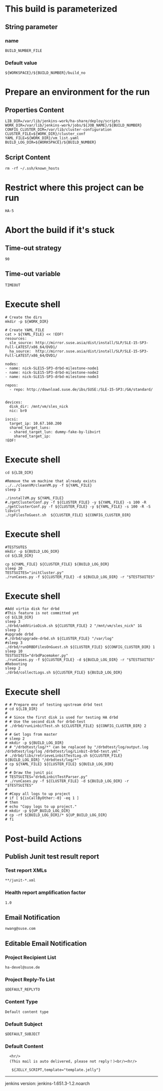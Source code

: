 # This build is parameterized
## 	String parameter
###		name
```
BUILD_NUMBER_FILE
```

###		Default value
```
${WORKSPACE}/${BUILD_NUMBER}/build_no
```

# Prepare an environment for the run
##	Properties Content
```
LIB_DIR=/var/lib/jenkins-work/ha-share/deploy/scripts
WORK_DIR=/var/lib/jenkins-work/jobs/${JOB_NAME}/${BUILD_NUMBER}
CONFIG_CLUSTER_DIR=/var/lib/cluster-configuration
CLUSTER_FILE=${WORK_DIR}/cluster_conf
YAML_FILE=${WORK_DIR}/vm_list.yaml
BUILD_LOG_DIR=${WORKSPACE}/${BUILD_NUMBER}
```

##	Script Content
```
rm -rf ~/.ssh/known_hosts
```


# Restrict where this project can be run
```
HA-5
```


# Abort the build if it's stuck
## 	Time-out strategy
```
90
```

## Time-out variable
```
TIMEOUT
```

# Execute shell
```
# Create the dirs
mkdir -p ${WORK_DIR}

# Create YAML_FILE
cat > ${YAML_FILE} << !EOF!
resources:
  sle_source: http://mirror.suse.asia/dist/install/SLP/SLE-15-SP3-Full-LATEST/x86_64/DVD1/
  ha_source:  http://mirror.suse.asia/dist/install/SLP/SLE-15-SP3-Full-LATEST/x86_64/DVD1/

nodes:
- name: nick-SLE15-SP3-drbd-milestone-node1
- name: nick-SLE15-SP3-drbd-milestone-node2
- name: nick-SLE15-SP3-drbd-milestone-node3

repos:
  - repo: http://download.suse.de/ibs/SUSE:/SLE-15-SP3:/GA/standard/


devices:
  disk_dir: /mnt/vm/sles_nick
  nic: br0
  
iscsi:
  target_ip: 10.67.160.200
  shared_target_luns:
  - shared_target_lun: dummy-fake-by-libvirt
    shared_target_ip:
!EOF!
```

# Execute shell
```
cd ${LIB_DIR}

#Remove the vm machine that already exists
../../cleanVM/cleanVM.py -f ${YAML_FILE}
sleep 3

./installVM.py ${YAML_FILE}
#./getClusterConf.py -f ${CLUSTER_FILE} -y ${YAML_FILE} -s 100 -R
./getClusterConf.py -f ${CLUSTER_FILE} -y ${YAML_FILE} -s 100 -R -S libvirt
./cpFilesToGuest.sh  ${CLUSTER_FILE} ${CONFIG_CLUSTER_DIR}
```

# Execute shell
```
#TESTSUTES
mkdir -p ${BUILD_LOG_DIR}
cd ${LIB_DIR}

cp ${YAML_FILE} ${CLUSTER_FILE} ${BUILD_LOG_DIR}
sleep 20
TESTSUITES="initCluster.py"
./runCases.py -f ${CLUSTER_FILE} -d ${BUILD_LOG_DIR} -r "$TESTSUITES"
```

# Execute shell
```
#Add virtio disk for drbd
#This feature is not committed yet
cd ${LIB_DIR}
sleep 3
./drbd/addVirioDisk.sh ${CLUSTER_FILE} 2 "/mnt/vm/sles_nick" 1G
sleep 2
#upgrade drbd
#./drbd/upgrade-drbd.sh ${CLUSTER_FILE} "/var/log"
#sleep 3
./drbd/runDRBDFilesOnGuest.sh ${CLUSTER_FILE} ${CONFIG_CLUSTER_DIR} 1
sleep 10
TESTSUITES="drbdPacemaker.py"
./runCases.py -f ${CLUSTER_FILE} -d ${BUILD_LOG_DIR} -r "$TESTSUITES"
#Rebooting
sleep 2
./drbd/collectLogs.sh ${CLUSTER_FILE} ${BUILD_LOG_DIR}
```

# Execute shell
```
# # Prepare env of testing upstream drbd test
# cd ${LIB_DIR}
# 
# # Since the first disk is used for testing HA drbd
# # Use the second disk for drbd-test
# ./drbd/runLinbitTest.sh ${CLUSTER_FILE} ${CONFIG_CLUSTER_DIR} 2
# 
# # Get logs from master
# sleep 2
# mkdir -p ${BUILD_LOG_DIR}
# # "/drbdtest/log/*" can be replaced by "/drbdtest/log/output.log /drbdtest/log/log /drbdtest/log/Linbit-drbd-test.yml"
# ./drbd/libs/retrieveLinbitTestLog.sh ${CLUSTER_FILE} ${BUILD_LOG_DIR} "/drbdtest/log/*"
# cp ${YAML_FILE} ${CLUSTER_FILE} ${BUILD_LOG_DIR}
# 
# # Draw the junit pic
# TESTSUITES="drbdLinbitTestParser.py"
# ./runCases.py -f ${CLUSTER_FILE} -d ${BUILD_LOG_DIR} -r "$TESTSUITES"
# 
# #Copy all logs to up project
# if [ ${isCallByOther:-0} -eq 1 ]
# then
# echo "Copy logs to up project."
# mkdir -p ${UP_BUILD_LOG_DIR}
# cp -rf ${BUILD_LOG_DIR}/* ${UP_BUILD_LOG_DIR}
# fi
```

# Post-build Actions
## 	Publish Junit test result report
###		Test report XMLs
```
**/junit-*.xml
```

###		Health report amplification factor
```
1.0
```

##	Email Notification
```
nwang@suse.com
```

##	Editable Email Notification
###		Project Recipient List
```
ha-devel@suse.de
```

###		Project Reply-To List
```
$DEFAULT_REPLYTO
```

###		Content Type
```
Default content type
```

###		Default Subject
```
$DEFAULT_SUBJECT
```

###		Default Content
```
  <hr/>
  (This mail is auto delivered, please not reply！)<br/><hr/>

   ${JELLY_SCRIPT,template="template.jelly"}
```

-------------
jenkins version:
	jenkins-1.651.3-1.2.noarch
